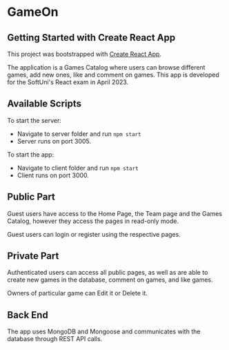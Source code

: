 # GameOn

## Getting Started with Create React App

This project was bootstrapped with [Create React App](https://github.com/facebook/create-react-app).

The application is a Games Catalog where users can browse different games, add new ones, like and comment on games. This app is developed for the SoftUni's React exam in April 2023.

## Available Scripts

To start the server: 
- Navigate to server folder and run `npm start`
- Server runs on port 3005.

To start the app: 
- Navigate to client folder and run `npm start`
- Client runs on port 3000.

## Public Part
Guest users have access to the Home Page, the Team page and the Games Catalog, however they access the pages in read-only mode.

Guest users can login or register using the respective pages. 

## Private Part
Authenticated users can access all public pages, as well as are able to create new games in the database, comment on games, and like games.

Owners of particular game can Edit it or Delete it. 

## Back End
The app uses MongoDB and Mongoose and communicates with the database through REST API calls.

